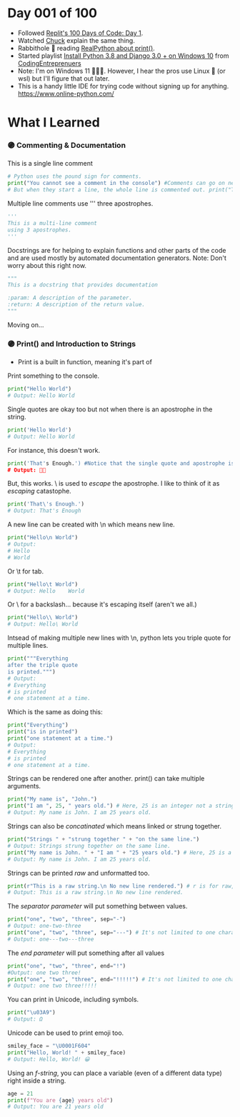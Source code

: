 
# Day 001 of 100
* Followed [Replit's 100 Days of Code: Day 1](https://replit.com/learn/100-days-of-python/).
* Watched [Chuck](https://youtu.be/mRMmlo_Uqcs) explain the same thing.
* Rabbithole 🐰 reading [RealPython about print()](https://realpython.com/python-print/).
* Started playlist [Install Python 3.8 and Django 3.0 + on Windows 10](https://www.youtube.com/playlist?list=PLEsfXFp6DpzQ33Q5xhD5naEV9K-Z6upZw) from [CodingEntreprenuers](https://www.youtube.com/watch?v=RGor6fssp6c&list=PLEsfXFp6DpzQjDBvhNy5YbaBx9j-ZsUe6)
* Note: I'm on Windows 11 💁🏽‍♀️. However, I hear the pros use Linux 🤖 (or wsl) but I'll figure that out later.
* This is a handy little IDE for trying code without signing up for anything. https://www.online-python.com/

# What I Learned
### 🟣 Commenting & Documentation
This is a single line comment
```python
# Python uses the pound sign for comments.
print("You cannot see a comment in the console") #Comments can go on new line or after code on same the line.
# But when they start a line, the whole line is commented out. print("This is invisible")
```
Multiple line comments use ''' three apostrophes.
```python
'''
This is a multi-line comment
using 3 apostrophes.
'''
```
Docstrings are for helping to explain functions and other parts of the code and are used mostly by automated documentation generators.
Note: Don't worry about this right now.
```python
"""
This is a docstring that provides documentation

:param: A description of the parameter.
:return: A description of the return value.
"""
```
Moving on...
### 🟣 Print() and Introduction to Strings
* Print is a built in function, meaning it's part of 

Print something to the console.
```python
print("Hello World")
# Output: Hello World
```
Single quotes are okay too but not when there is an apostrophe in the string.
```python
print('Hello World')
# Output: Hello World
```
For instance, this doesn't work.
```python
print('That's Enough.') #Notice that the single quote and apostrophe is confusing.
# Output: 🚫💩
```
But, this works. \ is used to _escape_ the apostrophe. I like to think of it as _escaping_ catastophe.
```python
print('That\'s Enough.')
# Output: That's Enough
```
A new line can be created with \n which means new line.
```python
print("Hello\n World")
# Output:
# Hello
# World
```
Or \t for tab.
```python
print("Hello\t World")
# Output: Hello    World
```
Or \\ for a backslash... because it's escaping itself (aren't we all.)
```python
print("Hello\\ World")
# Output: Hello\ World
```
Intsead of making multiple new lines with \n, python lets you triple quote for multiple lines.
```python
print("""Everything
after the triple quote
is printed.""")
# Output:
# Everything
# is printed
# one statement at a time.
```
Which is the same as doing this:
```python
print("Everything")
print("is in printed")
print("one statement at a time.")
# Output:
# Everything
# is printed
# one statement at a time.
```
Strings can be rendered one after another. print() can take multiple arguments.
```python
print("My name is", "John.")
print("I am ", 25, " years old.") # Here, 25 is an integer not a string.
# Output: My name is John. I am 25 years old.
```
Strings can also be _concatinated_ which means linked or strung together.
```python
print("Strings " + "strung together " + "on the same line.")
# Output: Strings strung together on the same line.
print("My name is John. " + "I am " + "25 years old.") # Here, 25 is a string.
# Output: My name is John. I am 25 years old.
```
Strings can be printed _raw_ and unformatted too.
```python
print(r"This is a raw string.\n No new line rendered.") # r is for raw, rawr. 🦖
# Output: This is a raw string.\n No new line rendered.
```
The _separator parameter_ will put something between values.
```python
print("one", "two", "three", sep="-")
# Output: one-two-three
print("one", "two", "three", sep="---") # It's not limited to one charachter
# Output: one---two---three
```
The _end parameter_ will put something after all values
```python
print("one", "two", "three", end="!")
#Output: one two three!
print("one", "two", "three", end="!!!!!") # It's not limited to one character
# Output: one two three!!!!!
```
You can print in Unicode, including symbols.
```python
print("\u03A9")
# Output: Ω
```
Unicode can be used to print emoji too.
```python
smiley_face = "\U0001F604"
print("Hello, World! " + smiley_face)
# Output: Hello, World! 😀
```
Using an _f-string_, you can place a variable (even of a different data type) right inside a string.
```python
age = 21
print(f"You are {age} years old")
# Output: You are 21 years old
```
